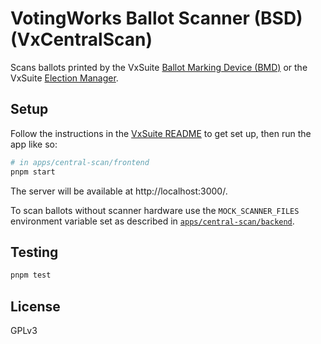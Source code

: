 # VotingWorks Ballot Scanner (BSD) (VxCentralScan)

Scans ballots printed by the VxSuite [Ballot Marking Device (BMD)](../bmd) or
the VxSuite [Election Manager](../election-manager).

## Setup

Follow the instructions in the [VxSuite README](../../../README.md) to get set
up, then run the app like so:

```sh
# in apps/central-scan/frontend
pnpm start
```

The server will be available at http://localhost:3000/.

To scan ballots without scanner hardware use the `MOCK_SCANNER_FILES`
environment variable set as described in
[`apps/central-scan/backend`](../../backend).

## Testing

```sh
pnpm test
```

## License

GPLv3
